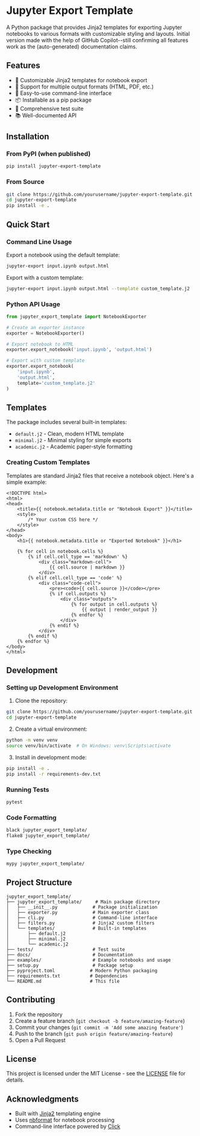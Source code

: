 # Jupyter Export Template

A Python package that provides Jinja2 templates for exporting Jupyter notebooks to various formats with customizable styling and layouts.  Initial version made with the help of GitHub Copilot--still confirming all features work as the (auto-generated) documentation claims.

## Features

- 🎨 Customizable Jinja2 templates for notebook export
- 📝 Support for multiple output formats (HTML, PDF, etc.)
- 🔧 Easy-to-use command-line interface
- 📦 Installable as a pip package
- 🧪 Comprehensive test suite
- 📚 Well-documented API

## Installation

### From PyPI (when published)
```bash
pip install jupyter-export-template
```

### From Source
```bash
git clone https://github.com/yourusername/jupyter-export-template.git
cd jupyter-export-template
pip install -e .
```

## Quick Start

### Command Line Usage

Export a notebook using the default template:
```bash
jupyter-export input.ipynb output.html
```

Export with a custom template:
```bash
jupyter-export input.ipynb output.html --template custom_template.j2
```

### Python API Usage

```python
from jupyter_export_template import NotebookExporter

# Create an exporter instance
exporter = NotebookExporter()

# Export notebook to HTML
exporter.export_notebook('input.ipynb', 'output.html')

# Export with custom template
exporter.export_notebook(
    'input.ipynb',
    'output.html',
    template='custom_template.j2'
)
```

## Templates

The package includes several built-in templates:

- `default.j2` - Clean, modern HTML template
- `minimal.j2` - Minimal styling for simple exports
- `academic.j2` - Academic paper-style formatting

### Creating Custom Templates

Templates are standard Jinja2 files that receive a notebook object. Here's a simple example:

```jinja2
<!DOCTYPE html>
<html>
<head>
    <title>{{ notebook.metadata.title or "Notebook Export" }}</title>
    <style>
        /* Your custom CSS here */
    </style>
</head>
<body>
    <h1>{{ notebook.metadata.title or "Exported Notebook" }}</h1>

    {% for cell in notebook.cells %}
        {% if cell.cell_type == 'markdown' %}
            <div class="markdown-cell">
                {{ cell.source | markdown }}
            </div>
        {% elif cell.cell_type == 'code' %}
            <div class="code-cell">
                <pre><code>{{ cell.source }}</code></pre>
                {% if cell.outputs %}
                    <div class="outputs">
                        {% for output in cell.outputs %}
                            {{ output | render_output }}
                        {% endfor %}
                    </div>
                {% endif %}
            </div>
        {% endif %}
    {% endfor %}
</body>
</html>
```

## Development

### Setting up Development Environment

1. Clone the repository:
```bash
git clone https://github.com/yourusername/jupyter-export-template.git
cd jupyter-export-template
```

2. Create a virtual environment:
```bash
python -m venv venv
source venv/bin/activate  # On Windows: venv\Scripts\activate
```

3. Install in development mode:
```bash
pip install -e .
pip install -r requirements-dev.txt
```

### Running Tests

```bash
pytest
```

### Code Formatting

```bash
black jupyter_export_template/
flake8 jupyter_export_template/
```

### Type Checking

```bash
mypy jupyter_export_template/
```

## Project Structure

```
jupyter_export_template/
├── jupyter_export_template/     # Main package directory
│   ├── __init__.py             # Package initialization
│   ├── exporter.py             # Main exporter class
│   ├── cli.py                  # Command-line interface
│   ├── filters.py              # Jinja2 custom filters
│   └── templates/              # Built-in templates
│       ├── default.j2
│       ├── minimal.j2
│       └── academic.j2
├── tests/                      # Test suite
├── docs/                       # Documentation
├── examples/                   # Example notebooks and usage
├── setup.py                    # Package setup
├── pyproject.toml             # Modern Python packaging
├── requirements.txt           # Dependencies
└── README.md                  # This file
```

## Contributing

1. Fork the repository
2. Create a feature branch (`git checkout -b feature/amazing-feature`)
3. Commit your changes (`git commit -m 'Add some amazing feature'`)
4. Push to the branch (`git push origin feature/amazing-feature`)
5. Open a Pull Request

## License

This project is licensed under the MIT License - see the [LICENSE](LICENSE) file for details.

## Acknowledgments

- Built with [Jinja2](https://jinja.palletsprojects.com/) templating engine
- Uses [nbformat](https://nbformat.readthedocs.io/) for notebook processing
- Command-line interface powered by [Click](https://click.palletsprojects.com/)
